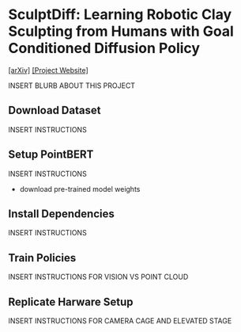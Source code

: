 # SculptDiff: Learning Robotic Clay Sculpting from Humans with Goal Conditioned Diffusion Policy
[[arXiv]](insertlink) [[Project Website]](https://sites.google.com/andrew.cmu.edu/imitation-sculpting/home) 

INSERT BLURB ABOUT THIS PROJECT

## Download Dataset
INSERT INSTRUCTIONS

## Setup PointBERT
INSERT INSTRUCTIONS
- download pre-trained model weights
 
## Install Dependencies
INSERT INSTRUCTIONS

## Train Policies
INSERT INSTRUCTIONS FOR VISION VS POINT CLOUD

## Replicate Harware Setup
INSERT INSTRUCTIONS FOR CAMERA CAGE AND ELEVATED STAGE